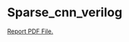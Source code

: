 # Sparse_cnn_verilog
<a href="https://github.com/Waxpple/Sparse_cnn_verilog/blob/main/DSPVLSI-Final-group12/DSPVLSI-Final%20Report-group12.pdf" target="_blank">Report PDF File.</a>
